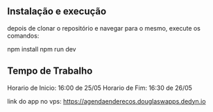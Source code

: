 ## Instalação e execução

depois de clonar o repositório e navegar para o mesmo, execute os comandos:

npm install
npm run dev

## Tempo de Trabalho

Horario de Inicio: 16:00 de 25/05
Horario de Fim: 16:30 de 26/05

link do app no vps:
https://agendaenderecos.douglaswapps.dedyn.io
